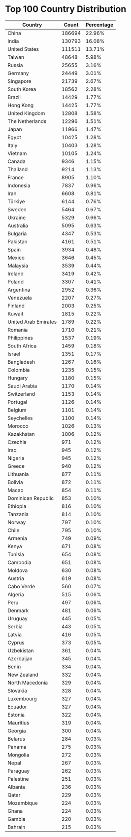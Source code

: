 # Top 100 Country Distribution
| Country | Count | Percentage |
|----|----|----|
| China | 186694 | 22.96% |
| India | 130793 | 16.08% |
| United States | 111511 | 13.71% |
| Taiwan | 48648 | 5.98% |
| Russia | 25655 | 3.16% |
| Germany | 24449 | 3.01% |
| Singapore | 21739 | 2.67% |
| South Korea | 18562 | 2.28% |
| Brazil | 14429 | 1.77% |
| Hong Kong | 14425 | 1.77% |
| United Kingdom | 12808 | 1.58% |
| The Netherlands | 12296 | 1.51% |
| Japan | 11966 | 1.47% |
| Egypt | 10425 | 1.28% |
| Italy | 10403 | 1.28% |
| Vietnam | 10105 | 1.24% |
| Canada | 9346 | 1.15% |
| Thailand | 9214 | 1.13% |
| France | 8905 | 1.10% |
| Indonesia | 7837 | 0.96% |
| Iran | 6608 | 0.81% |
| Türkiye | 6144 | 0.76% |
| Sweden | 5464 | 0.67% |
| Ukraine | 5329 | 0.66% |
| Australia | 5095 | 0.63% |
| Bulgaria | 4347 | 0.53% |
| Pakistan | 4161 | 0.51% |
| Spain | 3934 | 0.48% |
| Mexico | 3646 | 0.45% |
| Malaysia | 3539 | 0.44% |
| Ireland | 3419 | 0.42% |
| Poland | 3307 | 0.41% |
| Argentina | 2952 | 0.36% |
| Venezuela | 2207 | 0.27% |
| Finland | 2003 | 0.25% |
| Kuwait | 1815 | 0.22% |
| United Arab Emirates | 1789 | 0.22% |
| Romania | 1710 | 0.21% |
| Philippines | 1537 | 0.19% |
| South Africa | 1459 | 0.18% |
| Israel | 1351 | 0.17% |
| Bangladesh | 1267 | 0.16% |
| Colombia | 1235 | 0.15% |
| Hungary | 1180 | 0.15% |
| Saudi Arabia | 1170 | 0.14% |
| Switzerland | 1153 | 0.14% |
| Portugal | 1126 | 0.14% |
| Belgium | 1101 | 0.14% |
| Seychelles | 1100 | 0.14% |
| Morocco | 1026 | 0.13% |
| Kazakhstan | 1006 | 0.12% |
| Czechia | 971 | 0.12% |
| Iraq | 945 | 0.12% |
| Nigeria | 945 | 0.12% |
| Greece | 940 | 0.12% |
| Lithuania | 877 | 0.11% |
| Bolivia | 872 | 0.11% |
| Macao | 854 | 0.11% |
| Dominican Republic | 853 | 0.10% |
| Ethiopia | 816 | 0.10% |
| Tanzania | 814 | 0.10% |
| Norway | 797 | 0.10% |
| Chile | 795 | 0.10% |
| Armenia | 749 | 0.09% |
| Kenya | 671 | 0.08% |
| Tunisia | 654 | 0.08% |
| Cambodia | 651 | 0.08% |
| Moldova | 630 | 0.08% |
| Austria | 619 | 0.08% |
| Cabo Verde | 560 | 0.07% |
| Algeria | 515 | 0.06% |
| Peru | 497 | 0.06% |
| Denmark | 481 | 0.06% |
| Uruguay | 445 | 0.05% |
| Serbia | 443 | 0.05% |
| Latvia | 416 | 0.05% |
| Cyprus | 373 | 0.05% |
| Uzbekistan | 361 | 0.04% |
| Azerbaijan | 345 | 0.04% |
| Benin | 334 | 0.04% |
| New Zealand | 332 | 0.04% |
| North Macedonia | 329 | 0.04% |
| Slovakia | 328 | 0.04% |
| Luxembourg | 327 | 0.04% |
| Ecuador | 327 | 0.04% |
| Estonia | 322 | 0.04% |
| Mauritius | 319 | 0.04% |
| Georgia | 300 | 0.04% |
| Belarus | 284 | 0.03% |
| Panama | 275 | 0.03% |
| Mongolia | 272 | 0.03% |
| Nepal | 267 | 0.03% |
| Paraguay | 262 | 0.03% |
| Palestine | 251 | 0.03% |
| Albania | 236 | 0.03% |
| Qatar | 229 | 0.03% |
| Mozambique | 224 | 0.03% |
| Ghana | 224 | 0.03% |
| Gambia | 220 | 0.03% |
| Bahrain | 215 | 0.03% |
